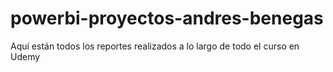 # powerbi-proyectos-andres-benegas
Aquí están todos los reportes realizados a lo largo de todo el curso en Udemy
